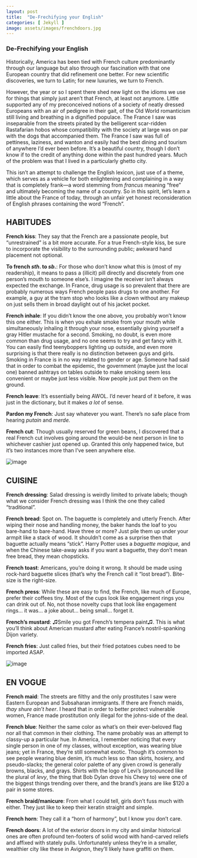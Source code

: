 ```yaml
---
layout: post
title:  "De-Frechifying your English"
categories: [ Jekyll ]
image: assets/images/frenchdoors.jpg
---
```


### De-Frechifying your English

Historically, America has been tied with French culture predominantly through our language but also through our fascination with that one European country that did refinement one better. For new scientific discoveries, we turn to Latin; for new luxuries, we turn to French.  

However, the year or so I spent there shed new light on the idioms we use for things that simply just aren’t that French, at least not anymore. Little supported any of my preconceived notions of a society of neatly dressed Europeans with an air of pedigree in their gait, of the Old World romanticism still living and breathing in a dignified populace. The France I saw was inseparable from the streets pirated by the belligerent scar-ridden Rastafarian hobos whose compatibility with the society at large was on par with the dogs that accompanied them. The France I saw was full of pettiness, laziness, and wanton and easily had the best dining and tourism of anywhere I’d ever been before. It’s a beautiful country, though I don’t know if to the credit of anything done within the past hundred years. Much of the problem was that I lived in a particularly ghetto city.  

This isn’t an attempt to challenge the English lexicon, just use of a theme, which serves as a vehicle for both enlightening and complaining in a way that is completely frank—a word stemming from _francus_ meaning “free” and ultimately becoming the name of a country. So in this spirit, let’s learn a little about the France of today, through an unfair yet honest reconsideration of English phrases containing the word “French”.  

  

## HABITUDES  

**French kiss**: They say that the French are a passionate people, but “unrestrained” is a bit more accurate. For a true French-style kiss, be sure to incorporate the visibility to the surrounding public; awkward hand placement not optional.

**To french _sth_. to _sb_.**: For those who don’t know what this is (most of my readership), it means to pass a (illicit) pill directly and discretely from one person’s mouth to someone else’s. I imagine the receiver isn’t always expected the exchange. In France, drug usage is so prevalent that there are probably numerous ways French people pass drugs to one another. For example, a guy at the tram stop who looks like a clown without any makeup on just sells them in broad daylight out of his jacket pocket.  

**French inhale**:  If you didn’t know the one above, you probably won’t know this one either. This is when you exhale smoke from your mouth while simultaneously inhaling it through your nose, essentially giving yourself a gray Hitler mustache for a second. Smoking, no doubt, is even more common than drug usage, and no one seems to try and get fancy with it. You can easily find teenyboppers lighting up outside, and even more surprising is that there really is no distinction between guys and girls. Smoking in France is in no way related to gender or age. Someone had said that in order to combat the epidemic, the government (maybe just the local one) banned ashtrays on tables outside to make smoking seem less convenient or maybe just less visible. Now people just put them on the ground.

**French leave**: It’s essentially being AWOL. I’d never heard of it before, it was just in the dictionary, but it makes _a lot_ of sense.  

**Pardon my French**: Just say whatever you want. There’s no safe place from hearing _putain_ and _merde._

**French cut**: Though usually reserved for green beans, I discovered that a real French cut involves going around the would-be next person in line to whichever cashier just opened up. Granted this only happened twice, but it’s two instances more than I’ve seen anywhere else.

![image](https://64.media.tumblr.com/85b71bfd6a4ff506665eed219a1b98e6/tumblr_inline_plc05oaCdj1tz5xrk_1280.png)

  

## CUISINE  

**French dressing**: Salad dressing is weirdly limited to private labels; though what we consider French dressing was I think the one they called “traditional”.  

**French bread**: Spot on. The baguette is completely and utterly French. After wiping their nose and handling money, the baker hands the loaf to you bare-hand to bare-hand. Have three or more? Just pile them up under your armpit like a stack of wood. It shouldn’t come as a surprise then that baguette actually means “stick”. Harry Potter uses a _baguette magique,_ and when the Chinese take-away asks if you want a baguette, they don’t mean free bread, they mean chopsticks.  

**French toast**: Americans, you’re doing it wrong. It should be made using rock-hard baguette slices (that’s why the French call it “lost bread”). Bite-size is the right-size.  

**French press**: While these are easy to find, the French, like much of Europe, prefer their coffees tiny. Most of the cups look like engagement rings you can drink out of. No, not those novelty cups that look like engagement rings… it was… a joke about… being small… forget it.  

**French’s mustard**: ♫Smile you got French’s tempera paint♫. This is what you’ll think about American mustard after eating France’s nostril-spanking Dijon variety.

**French fries**: Just called fries, but their fried potatoes cubes need to be imported ASAP.  

![image](https://64.media.tumblr.com/00e9a05090a0ccaf7644bb7b9a2f716a/tumblr_inline_plbwoxBAjd1tz5xrk_1280.png)

##   

## EN VOGUE  

**French maid**:  The streets are filthy and the only prostitutes I saw were Eastern European and Subsaharan immigrants. If there are French maids, _thay shure ain’t heer_. I heard that in order to better protect vulnerable women, France made prostitution only illegal for the johns-side of the deal.

**French blue**: Neither the same color as what’s on their ever-beloved flag nor all that common in their clothing. The name probably was an attempt to classy-up a particular hue. In America, I remember noticing that every single person in one of my classes, without exception, was wearing blue jeans; yet in France, they’re still somewhat exotic. Though it’s common to see people wearing blue denim, it’s much less so than skirts, hosiery, and pseudo-slacks; the general color palette of any given crowd is generally browns, blacks, and grays. Shirts with the logo of Levi’s (pronounced like the plural of _levy_, the thing that Bob Dylan drove his Chevy to) were one of the biggest things trending over there, and the brand’s jeans are like $120 a pair in some stores.  

**French braid/manicure**: From what I could tell, girls don’t fuss much with either. They just like to keep their keratin straight and simple.

**French horn**: They call it a “horn of harmony”, but I know you don’t care.

**French doors**: A lot of the exterior doors in my city and similar historical ones are often profound ten-footers of solid wood with hand-carved reliefs and affixed with stately pulls. Unfortunately unless they’re in a smaller, wealthier city like these in Avignon, they’ll likely have graffiti on them. 

